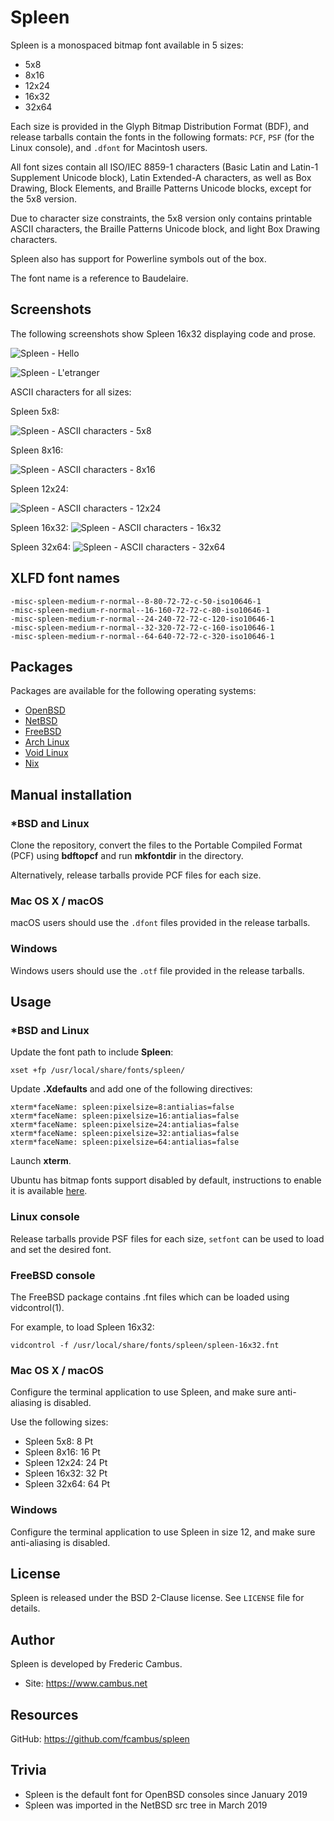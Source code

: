 # Spleen

Spleen is a monospaced bitmap font available in 5 sizes:

- 5x8
- 8x16
- 12x24
- 16x32
- 32x64

Each size is provided in the Glyph Bitmap Distribution Format (BDF), and
release tarballs contain the fonts in the following formats: `PCF`, `PSF`
(for the Linux console), and `.dfont` for Macintosh users.

All font sizes contain all ISO/IEC 8859-1 characters (Basic Latin and Latin-1
Supplement Unicode block), Latin Extended-A characters, as well as Box Drawing,
Block Elements, and Braille Patterns Unicode blocks, except for the 5x8 version.

Due to character size constraints, the 5x8 version only contains printable
ASCII characters, the Braille Patterns Unicode block, and light Box Drawing
characters.

Spleen also has support for Powerline symbols out of the box.

The font name is a reference to Baudelaire.

## Screenshots

The following screenshots show Spleen 16x32 displaying code and prose.

![Spleen - Hello][1]

![Spleen - L'etranger][2]

ASCII characters for all sizes:

Spleen 5x8:

![Spleen - ASCII characters - 5x8][3]

Spleen 8x16:

![Spleen - ASCII characters - 8x16][4]

Spleen 12x24:

![Spleen - ASCII characters - 12x24][5]

Spleen 16x32:
![Spleen - ASCII characters - 16x32][6]

Spleen 32x64:
![Spleen - ASCII characters - 32x64][7]

## XLFD font names

```
-misc-spleen-medium-r-normal--8-80-72-72-c-50-iso10646-1
-misc-spleen-medium-r-normal--16-160-72-72-c-80-iso10646-1
-misc-spleen-medium-r-normal--24-240-72-72-c-120-iso10646-1
-misc-spleen-medium-r-normal--32-320-72-72-c-160-iso10646-1
-misc-spleen-medium-r-normal--64-640-72-72-c-320-iso10646-1
```

## Packages

Packages are available for the following operating systems:

- [OpenBSD][8]
- [NetBSD][9]
- [FreeBSD][10]
- [Arch Linux][11]
- [Void Linux][12]
- [Nix][13]

## Manual installation

### *BSD and Linux

Clone the repository, convert the files to the Portable Compiled Format
(PCF) using **bdftopcf** and run **mkfontdir** in the directory.

Alternatively, release tarballs provide PCF files for each size.

### Mac OS X / macOS

macOS users should use the `.dfont` files provided in the release tarballs.

### Windows

Windows users should use the `.otf` file provided in the release tarballs.

## Usage

### *BSD and Linux

Update the font path to include **Spleen**:

	xset +fp /usr/local/share/fonts/spleen/

Update **.Xdefaults** and add one of the following directives:

	xterm*faceName: spleen:pixelsize=8:antialias=false
	xterm*faceName: spleen:pixelsize=16:antialias=false
	xterm*faceName: spleen:pixelsize=24:antialias=false
	xterm*faceName: spleen:pixelsize=32:antialias=false
	xterm*faceName: spleen:pixelsize=64:antialias=false

Launch **xterm**.

Ubuntu has bitmap fonts support disabled by default, instructions to enable
it is available [here][14].

### Linux console

Release tarballs provide PSF files for each size, `setfont` can be used
to load and set the desired font.

### FreeBSD console

The FreeBSD package contains .fnt files which can be loaded using
vidcontrol(1).

For example, to load Spleen 16x32:

	vidcontrol -f /usr/local/share/fonts/spleen/spleen-16x32.fnt

### Mac OS X / macOS

Configure the terminal application to use Spleen, and make sure anti-aliasing
is disabled.

Use the following sizes:

- Spleen 5x8: 8 Pt
- Spleen 8x16: 16 Pt
- Spleen 12x24: 24 Pt
- Spleen 16x32: 32 Pt
- Spleen 32x64: 64 Pt

### Windows

Configure the terminal application to use Spleen in size 12, and make sure
anti-aliasing is disabled.

## License

Spleen is released under the BSD 2-Clause license. See `LICENSE` file for
details.

## Author

Spleen is developed by Frederic Cambus.

- Site: https://www.cambus.net

## Resources

GitHub: https://github.com/fcambus/spleen


## Trivia

- Spleen is the default font for OpenBSD consoles since January 2019
- Spleen was imported in the NetBSD src tree in March 2019

[1]: https://www.cambus.net/content/2018/09/spleen-hello.png
[2]: https://www.cambus.net/content/2018/09/spleen-etranger.png
[3]: https://www.cambus.net/files/spleen/spleen-5x8.png
[4]: https://www.cambus.net/files/spleen/spleen-8x16.png
[5]: https://www.cambus.net/files/spleen/spleen-12x24.png
[6]: https://www.cambus.net/files/spleen/spleen-16x32.png
[7]: https://www.cambus.net/files/spleen/spleen-32x64.png
[8]: https://cvsweb.openbsd.org/cgi-bin/cvsweb/ports/fonts/spleen/
[9]: http://pkgsrc.se/fonts/spleen
[10]: https://www.freshports.org/x11-fonts/spleen/
[11]: https://aur.archlinux.org/packages/bdf-spleen/
[12]: https://github.com/void-linux/void-packages/tree/master/srcpkgs/font-spleen
[13]: https://github.com/NixOS/nixpkgs/tree/master/pkgs/data/fonts/spleen
[14]: https://wiki.ubuntu.com/Fonts#Enabling_Bitmapped_Fonts

